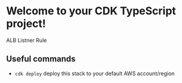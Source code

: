 # Welcome to your CDK TypeScript project!

ALB Listner Rule

## Useful commands

 * `cdk deploy`      deploy this stack to your default AWS account/region
